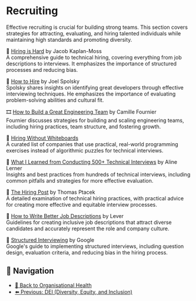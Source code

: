 # Recruiting

Effective recruiting is crucial for building strong teams. This section covers strategies for attracting, evaluating, and hiring talented individuals while maintaining high standards and promoting diversity.

🔗 [Hiring is Hard](https://jacobian.org/2021/mar/8/hiring-is-hard/) by Jacob Kaplan-Moss  
A comprehensive guide to technical hiring, covering everything from job descriptions to interviews. It emphasizes the importance of structured processes and reducing bias.

🔗 [How to Hire](https://www.joelonsoftware.com/2006/10/25/the-guerrilla-guide-to-interviewing-version-30/) by Joel Spolsky  
Spolsky shares insights on identifying great developers through effective interviewing techniques. He emphasizes the importance of evaluating problem-solving abilities and cultural fit.

🎞 [How to Build a Great Engineering Team](https://www.youtube.com/watch?v=7yqExZqGOZ4) by Camille Fournier  
Fournier discusses strategies for building and scaling engineering teams, including hiring practices, team structure, and fostering growth.

🔗 [Hiring Without Whiteboards](https://github.com/poteto/hiring-without-whiteboards)  
A curated list of companies that use practical, real-world programming exercises instead of algorithmic puzzles for technical interviews.

📄 [What I Learned from Conducting 500+ Technical Interviews](https://blog.interviewing.io/what-i-learned-from-conducting-500-technical-interviews/) by Aline Lerner  
Insights and best practices from hundreds of technical interviews, including common pitfalls and strategies for more effective evaluation.

🔗 [The Hiring Post](https://sockpuppet.org/blog/2015/03/06/the-hiring-post/) by Thomas Ptacek  
A detailed examination of technical hiring practices, with practical advice for creating more effective and equitable interview processes.

📄 [How to Write Better Job Descriptions](https://www.lever.co/blog/how-to-write-better-job-descriptions/) by Lever  
Guidelines for creating inclusive job descriptions that attract diverse candidates and accurately represent the role and company culture.

🔗 [Structured Interviewing](https://rework.withgoogle.com/guides/hiring-use-structured-interviewing/steps/introduction/) by Google  
Google's guide to implementing structured interviews, including question design, evaluation criteria, and reducing bias in the hiring process.

## 🧭 Navigation

- [🧠 Back to Organisational Health](README.md)
- [⬅️ Previous: DEI (Diversity, Equity, and Inclusion)](dei.md)
